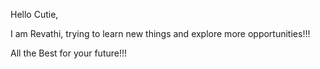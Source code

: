 Hello Cutie,

I am Revathi, trying to learn new things and explore more opportunities!!! 

All the Best for your future!!!
